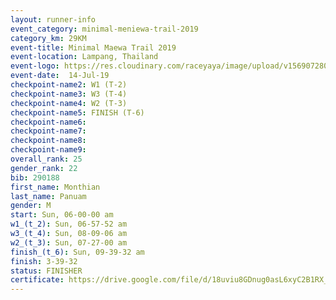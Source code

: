 ```yaml
---
layout: runner-info 
event_category: minimal-meniewa-trail-2019 
category_km: 29KM 
event-title: Minimal Maewa Trail 2019 
event-location: Lampang, Thailand 
event-logo: https://res.cloudinary.com/raceyaya/image/upload/v1569072805/logo/minimal-trail_ktnvsp.jpg 
event-date:  14-Jul-19 
checkpoint-name2: W1 (T-2) 
checkpoint-name3: W3 (T-4) 
checkpoint-name4: W2 (T-3) 
checkpoint-name5: FINISH (T-6) 
checkpoint-name6: 
checkpoint-name7: 
checkpoint-name8: 
checkpoint-name9: 
overall_rank: 25
gender_rank: 22
bib: 290188
first_name: Monthian
last_name: Panuam
gender: M
start: Sun, 06-00-00 am
w1_(t_2): Sun, 06-57-52 am
w3_(t_4): Sun, 08-09-06 am
w2_(t_3): Sun, 07-27-00 am
finish_(t_6): Sun, 09-39-32 am
finish: 3-39-32
status: FINISHER
certificate: https://drive.google.com/file/d/18uviu8GDnug0asL6xyC2B1RX_B9Q2p6U/view?usp=sharing
---
```

